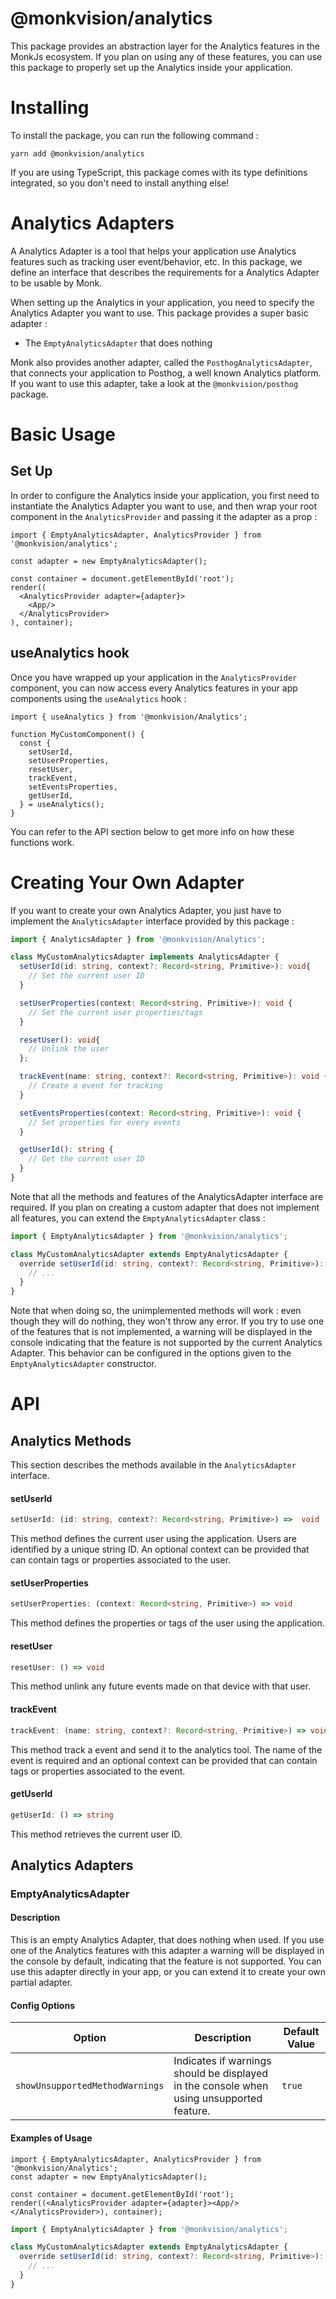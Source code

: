 # @monkvision/analytics
This package provides an abstraction layer for the Analytics features in the MonkJs ecosystem. If you plan on using any
of these features, you can use this package to properly set up the Analytics inside your application.

# Installing
To install the package, you can run the following command :

```shell
yarn add @monkvision/analytics
```

If you are using TypeScript, this package comes with its type definitions integrated, so you don't need to install
anything else!

# Analytics Adapters
A Analytics Adapter is a tool that helps your application use Analytics features such as tracking user event/behavior, etc.
In this package, we define an interface that describes the requirements for a Analytics Adapter to be usable by Monk.

When setting up the Analytics in your application, you need to specify the Analytics Adapter you want to use. This
package provides a super basic adapter :

- The `EmptyAnalyticsAdapter` that does nothing

Monk also provides another adapter, called the `PosthogAnalyticsAdapter`, that connects your application to Posthog, a
well known Analytics platform. If you want to use this adapter, take a look at the `@monkvision/posthog` package.

# Basic Usage
## Set Up
In order to configure the Analytics inside your application, you first need to instantiate the Analytics Adapter you
want to use, and then wrap your root component in the `AnalyticsProvider` and passing it the adapter as a prop :

```tsx
import { EmptyAnalyticsAdapter, AnalyticsProvider } from '@monkvision/analytics';

const adapter = new EmptyAnalyticsAdapter();

const container = document.getElementById('root');
render((
  <AnalyticsProvider adapter={adapter}>
    <App/>
  </AnalyticsProvider>
), container);
```

## useAnalytics hook
Once you have wrapped up your application in the `AnalyticsProvider` component, you can now access every Analytics
features in your app components using the `useAnalytics` hook :

```tsx
import { useAnalytics } from '@monkvision/Analytics';

function MyCustomComponent() {
  const {
    setUserId,
    setUserProperties,
    resetUser,
    trackEvent,
    setEventsProperties,
    getUserId,
  } = useAnalytics();
}
```

You can refer to the API section below to get more info on how these functions work.

# Creating Your Own Adapter
If you want to create your own Analytics Adapter, you just have to implement the `AnalyticsAdapter` interface provided
by this package :

```typescript
import { AnalyticsAdapter } from '@monkvision/Analytics';

class MyCustomAnalyticsAdapter implements AnalyticsAdapter {
  setUserId(id: string, context?: Record<string, Primitive>): void{
    // Set the current user ID
  }

  setUserProperties(context: Record<string, Primitive>): void {
    // Set the current user properties/tags
  }

  resetUser(): void{
    // Unlink the user
  };

  trackEvent(name: string, context?: Record<string, Primitive>): void {
    // Create a event for tracking
  }

  setEventsProperties(context: Record<string, Primitive>): void {
    // Set properties for every events
  }

  getUserId(): string {
    // Get the current user ID
  }
}
```

Note that all the methods and features of the AnalyticsAdapter interface are required. If you plan on creating a
custom adapter that does not implement all features, you can extend the `EmptyAnalyticsAdapter` class :

```typescript
import { EmptyAnalyticsAdapter } from '@monkvision/analytics';

class MyCustomAnalyticsAdapter extends EmptyAnalyticsAdapter {
  override setUserId(id: string, context?: Record<string, Primitive>): void {
    // ...
  }
}
```

Note that when doing so, the unimplemented methods will work : even though they will do nothing, they won't throw any
error. If you try to use one of the features that is not implemented, a warning will be displayed in the console
indicating that the feature is not supported by the current Analytics Adapter. This behavior can be configured in the
options given to the `EmptyAnalyticsAdapter` constructor.

# API
## Analytics Methods
This section describes the methods available in the `AnalyticsAdapter` interface.

#### setUserId
```typescript
setUserId: (id: string, context?: Record<string, Primitive>) =>  void
```

This method defines the current user using the application. Users are identified by a unique string ID. An optional context can be provided that can contain tags or properties associated to the user.

#### setUserProperties
```typescript
setUserProperties: (context: Record<string, Primitive>) => void
```

This method defines the properties or tags of the user using the application.

#### resetUser
```typescript
resetUser: () => void
```

This method unlink any future events made on that device with that user.

#### trackEvent
```typescript
trackEvent: (name: string, context?: Record<string, Primitive>) => void
```

This method track a event and send it to the analytics tool. The name of the event is required and an optional context can be provided that can contain tags or properties associated to the event.

#### getUserId 
```typescript
getUserId: () => string 
```

This method retrieves the current user ID.

## Analytics Adapters
### EmptyAnalyticsAdapter
#### Description
This is an empty Analytics Adapter, that does nothing when used. If you use one of the Analytics features with this
adapter a warning will be displayed in the console by default, indicating that the feature is not supported. You can use
this adapter directly in your app, or you can extend it to create your own partial adapter.

#### Config Options
| Option                          | Description                                                                              | Default Value |
| ------------------------------- | ---------------------------------------------------------------------------------------- | ------------- |
| `showUnsupportedMethodWarnings` | Indicates if warnings should be displayed in the console when using unsupported feature. | `true`        |

#### Examples of Usage
```tsx
import { EmptyAnalyticsAdapter, AnalyticsProvider } from '@monkvision/Analytics';
const adapter = new EmptyAnalyticsAdapter();

const container = document.getElementById('root');
render((<AnalyticsProvider adapter={adapter}><App/></AnalyticsProvider>), container);
```

```typescript
import { EmptyAnalyticsAdapter } from '@monkvision/analytics';

class MyCustomAnalyticsAdapter extends EmptyAnalyticsAdapter {
  override setUserId(id: string, context?: Record<string, Primitive>): void {
    // ...
  }
}
```

